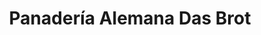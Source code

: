 ---
title: "Panadería Alemana Das Brot"
url: /conil-de-la-frontera/panaderia-alemana-das-brot/
shop: Bäckerei
---